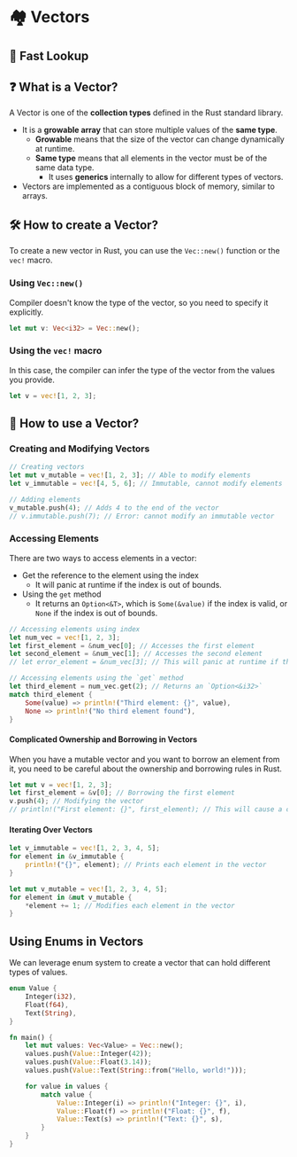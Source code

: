 # 🏘️ Vectors

## 👀 Fast Lookup

## ❓ What is a Vector?

A Vector is one of the **collection types** defined in the Rust standard library.

- It is a **growable array** that can store multiple values of the **same type**.
  - **Growable** means that the size of the vector can change dynamically at runtime.
  - **Same type** means that all elements in the vector must be of the same data type.
    - It uses **generics** internally to allow for different types of vectors.
- Vectors are implemented as a contiguous block of memory, similar to arrays.

## 🛠️ How to create a Vector?

To create a new vector in Rust, you can use the `Vec::new()` function or the `vec!` macro.

### Using `Vec::new()`

Compiler doesn't know the type of the vector, so you need to specify it explicitly.

```rust
let mut v: Vec<i32> = Vec::new();
```

### Using the `vec!` macro

In this case, the compiler can infer the type of the vector from the values you provide.

```rust
let v = vec![1, 2, 3];
```

## 📝 How to use a Vector?

### Creating and Modifying Vectors

```rust
// Creating vectors
let mut v_mutable = vec![1, 2, 3]; // Able to modify elements
let v_immutable = vec![4, 5, 6]; // Immutable, cannot modify elements

// Adding elements
v_mutable.push(4); // Adds 4 to the end of the vector
// v.immutable.push(7); // Error: cannot modify an immutable vector
```

### Accessing Elements

There are two ways to access elements in a vector:

- Get the reference to the element using the index
  - It will panic at runtime if the index is out of bounds.
- Using the `get` method
  - It returns an `Option<&T>`, which is `Some(&value)` if the index is valid, or `None` if the index is out of bounds.

```rust
// Accessing elements using index
let num_vec = vec![1, 2, 3];
let first_element = &num_vec[0]; // Accesses the first element
let second_element = &num_vec[1]; // Accesses the second element
// let error_element = &num_vec[3]; // This will panic at runtime if the index is out of bounds

// Accessing elements using the `get` method
let third_element = num_vec.get(2); // Returns an `Option<&i32>`
match third_element {
    Some(value) => println!("Third element: {}", value),
    None => println!("No third element found"),
}
```

#### Complicated Ownership and Borrowing in Vectors

When you have a mutable vector and you want to borrow an element from it, you need to be careful about the ownership and borrowing rules in Rust.

```rust
let mut v = vec![1, 2, 3];
let first_element = &v[0]; // Borrowing the first element
v.push(4); // Modifying the vector
// println!("First element: {}", first_element); // This will cause a compile-time error because the vector was modified after borrowing
```

#### Iterating Over Vectors

```rust
let v_immutable = vec![1, 2, 3, 4, 5];
for element in &v_immutable {
    println!("{}", element); // Prints each element in the vector
}

let mut v_mutable = vec![1, 2, 3, 4, 5];
for element in &mut v_mutable {
    *element += 1; // Modifies each element in the vector
}
```

## Using Enums in Vectors

We can leverage enum system to create a vector that can hold different types of values.

```rust
enum Value {
    Integer(i32),
    Float(f64),
    Text(String),
}

fn main() {
    let mut values: Vec<Value> = Vec::new();
    values.push(Value::Integer(42));
    values.push(Value::Float(3.14));
    values.push(Value::Text(String::from("Hello, world!")));

    for value in values {
        match value {
            Value::Integer(i) => println!("Integer: {}", i),
            Value::Float(f) => println!("Float: {}", f),
            Value::Text(s) => println!("Text: {}", s),
        }
    }
}